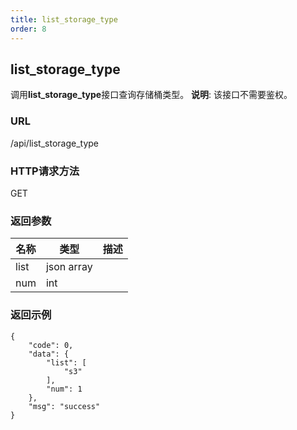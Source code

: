 ```yaml
---
title: list_storage_type
order: 8
---
```


## list_storage_type

调用**list_storage_type**接口查询存储桶类型。<!--这个需要确认是查询用户用的还是我们支持的-->
**说明**: 该接口不需要鉴权。<!--其他的接口也没说需要鉴权，应该就是addstorage需要吧？-->



### URL

/api/list_storage_type  



### HTTP请求方法  

GET  



### 返回参数

| 名称 | 类型       | 描述 |
| ---- | ---------- | ---- |
| list | json array |      |
| num  | int        |      |



### 返回示例

```
{
    "code": 0,
    "data": {
        "list": [
            "s3"
        ],
        "num": 1
    },
    "msg": "success"
}
```

